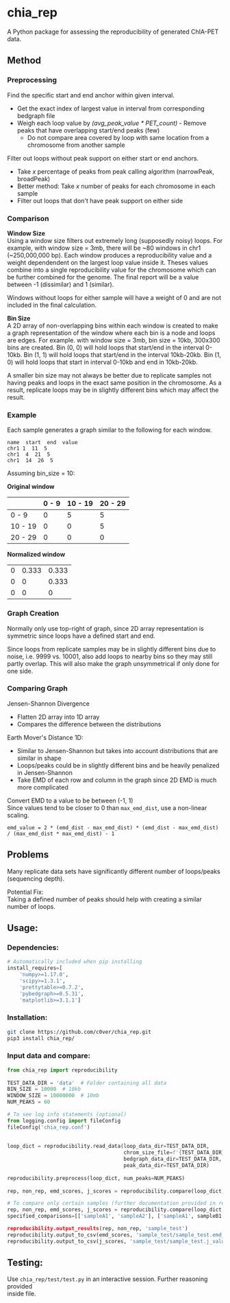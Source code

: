 # chia_rep 
A Python package for assessing the reproducibility of generated ChIA-PET data.    
    
## Method 
### Preprocessing 
Find the specific start and end anchor within given interval.    
- Get the exact index of largest value in interval from corresponding bedgraph file    
- Weigh each loop value by *(avg_peak_value * PET_count)* - Remove peaks that have overlapping start/end peaks (few)  
   - Do not compare area covered by loop with same location from a chromosome from another sample  
    
Filter out loops without peak support on either start or end anchors.    
 - Take *x* percentage of peaks from peak calling algorithm (narrowPeak, broadPeak)  
 - Better method: Take *x* number of peaks for each chromosome in each sample  
 - Filter out loops that don't have peak support on either side  
    
### Comparison
 **Window Size**  
Using a window size filters out extremely long (supposedly noisy) loops. For example, with window size = 3mb, there will be ~80 windows in chr1 (~250,000,000 bp). Each window produces a reproducibility value and a weight dependendent on the largest loop value inside it. Theses values combine into a single reproducibility value for the chromosome which can be further combined for the genome. The final report will be a value between -1 (dissimilar) and 1 (similar).  
  
Windows without loops for either sample will have a weight of 0 and are not included in the final calculation.   
  
**Bin Size**  
A 2D array of non-overlapping bins within each window is created to make a graph representation of the window where each bin is a node and loops are edges. For example. with window size = 3mb, bin size = 10kb, 300x300 bins are created. Bin (0, 0) will hold loops that start/end in the interval 0-10kb. Bin (1, 1) will hold loops that start/end in the interval 10kb-20kb. Bin (1, 0) will hold loops that start in interval 0-10kb and end in 10kb-20kb.  
  
A smaller bin size may not always be better due to replicate samples not having peaks and loops in the exact same position in the chromosome. As a result, replicate loops may be in slightly different bins which may affect the result.  
    
### Example
Each sample generates a graph similar to the following for each window.    
```    
name  start  end  value     
chr1 1  11  5    
chr1  4  21  5    
chr1  14  26  5    
```    
Assuming bin_size = 10:    
    
**Original window**   


|          |  0 - 9   | 10 - 19  | 20 - 29  |    
|--------- |--------  |--------- |--------- |    
| 0 - 9    | 0        | 5        | 5        |    
| 10 - 19  | 0        | 0        | 5        |    
| 20 - 29  | 0        | 0        | 0        |    
    
**Normalized window**   


|          |     |     |    
|--------- |--------  |--------- |    
| 0        | 0.333    | 0.333    |    
| 0        | 0        | 0.333    |    
| 0        | 0        | 0        |    
    
### Graph Creation 
Normally only use top-right of graph, since 2D array representation is symmetric since loops have a defined start and end.  
    
Since loops from replicate samples may be in slightly different bins due to noise, i.e. 9999 vs. 10001, also add loops to nearby bins so they may still partly overlap. This will also make the graph unsymmetrical if only done for one side.   
    
    
### Comparing Graph 
Jensen-Shannon Divergence    
- Flatten 2D array into 1D array    
- Compares the difference between the distributions    
    
Earth Mover's Distance 1D:    
- Similar to Jensen-Shannon but takes into account distributions that are similar in shape    
- Loops/peaks could be in slightly different bins and be heavily penalized in Jensen-Shannon    
- Take EMD of each row and column in the graph since 2D EMD is much more complicated  
  
Convert EMD to a value to be between (-1, 1)  
Since values tend to be closer to 0 than `max_emd_dist`, use a non-linear scaling.  
```  
emd_value = 2 * (emd_dist - max_emd_dist) * (emd_dist - max_emd_dist) / (max_emd_dist * max_emd_dist) - 1  
```  
    
## Problems 
Many replicate data sets have significantly different number of loops/peaks (sequencing depth).  
  
Potential Fix:  
Taking a defined number of peaks should help with creating a similar number of loops.  
    
## Usage: 
### Dependencies:
```python
# Automatically included when pip installing
install_requires=[
	'numpy>=1.17.0',  
	'scipy>=1.3.1',  
	'prettytable>=0.7.2',  
	'pybedgraph>=0.5.31',  
	'matplotlib>=3.1.1']
```
### Installation: 
```bash    
git clone https://github.com/c0ver/chia_rep.git    
pip3 install chia_rep/
```
    
### Input data and compare:  
```python    
from chia_rep import reproducibility  
  
TEST_DATA_DIR = 'data'  # Folder containing all data
BIN_SIZE = 10000  # 10kb
WINDOW_SIZE = 10000000  # 10mb
NUM_PEAKS = 60

# To see log info statements (optional)  
from logging.config import fileConfig
fileConfig('chia_rep.conf')
  
  
loop_dict = reproducibility.read_data(loop_data_dir=TEST_DATA_DIR,
                                      chrom_size_file=f'{TEST_DATA_DIR}/hg38.chrom.sizes',
                                      bedgraph_data_dir=TEST_DATA_DIR,
                                      peak_data_dir=TEST_DATA_DIR)
  
reproducibility.preprocess(loop_dict, num_peaks=NUM_PEAKS)
  
rep, non_rep, emd_scores, j_scores = reproducibility.compare(loop_dict, bin_size=BIN_SIZE, window_size=WINDOW_SIZE)  

# To compare only certain samples (further documentation provided in reproducibility.py)
rep, non_rep, emd_scores, j_scores = reproducibility.compare(loop_dict, bin_size=BIN_SIZE, window_size=WINDOW_SIZE, 
specified_comparisons=[['sampleA1', 'sampleA2'], ['sampleA1', sampleB1']])

reproducibility.output_results(rep, non_rep, 'sample_test')  
reproducibility.output_to_csv(emd_scores, 'sample_test/sample_test.emd_value.csv')  
reproducibility.output_to_csv(j_scores, 'sample_test/sample_test.j_value.csv')
```  
  
## Testing:  
Use `chia_rep/test/test.py` in an interactive session. Further reasoning provided  
inside file.


